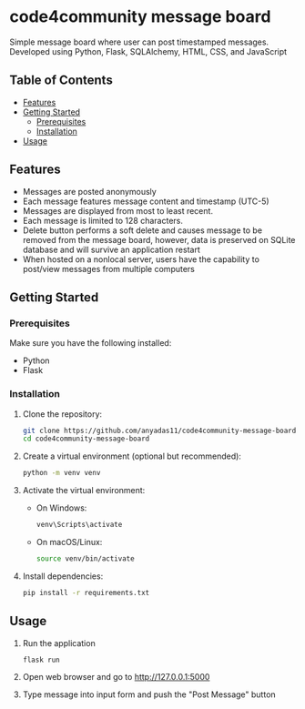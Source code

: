 # code4community message board
 Simple message board where user can post timestamped messages. Developed using Python, Flask, SQLAlchemy, HTML, CSS, and JavaScript

## Table of Contents

- [Features](#features)
- [Getting Started](#getting-started)
  - [Prerequisites](#prerequisites)
  - [Installation](#installation)
- [Usage](#usage)

## Features

- Messages are posted anonymously
- Each message features message content and timestamp (UTC-5)
- Messages are displayed from most to least recent.
- Each message is limited to 128 characters.
- Delete button performs a soft delete and causes message to be removed from the message board, however, data is preserved on SQLite database and will survive an application restart
- When hosted on a nonlocal server, users have the capability to post/view messages from multiple computers

## Getting Started

### Prerequisites

Make sure you have the following installed:

- Python
- Flask

### Installation

1. Clone the repository:

    ```bash
    git clone https://github.com/anyadas11/code4community-message-board.git
    cd code4community-message-board
    ```

2. Create a virtual environment (optional but recommended):

    ```bash
    python -m venv venv
    ```

3. Activate the virtual environment:

    - On Windows:

        ```bash
        venv\Scripts\activate
        ```

    - On macOS/Linux:

        ```bash
        source venv/bin/activate
        ```

4. Install dependencies:

    ```bash
    pip install -r requirements.txt
    ```

## Usage
1. Run the application

    ```bash
    flask run
    ```

2. Open web browser and go to http://127.0.0.1:5000

3. Type message into input form and push the "Post Message" button




